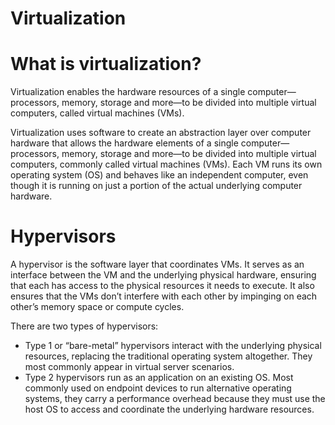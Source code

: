 # Virtualization
# What is virtualization?
Virtualization enables the hardware resources of a single computer—processors, memory, storage and more—to be divided into multiple virtual computers, called virtual machines (VMs). 

Virtualization uses software to create an abstraction layer over computer hardware that allows the hardware elements of a single computer—processors, memory, storage and more—to be divided into multiple virtual computers, commonly called virtual machines (VMs). Each VM runs its own operating system (OS) and behaves like an independent computer, even though it is running on just a portion of the actual underlying computer hardware.
#  Hypervisors 
A hypervisor is the software layer that coordinates VMs. It serves as an interface between the VM and the underlying physical hardware, ensuring that each has access to the physical resources it needs to execute. It also ensures that the VMs don’t interfere with each other by impinging on each other’s memory space or compute cycles.

There are two types of hypervisors:

 - Type 1 or “bare-metal” hypervisors interact with the underlying physical resources, replacing the traditional operating system altogether. They most commonly appear in virtual server scenarios.
 - Type 2 hypervisors run as an application on an existing OS. Most commonly used on endpoint devices to run alternative operating systems, they carry a performance overhead because they must use the host OS to access and coordinate the underlying hardware resources.
